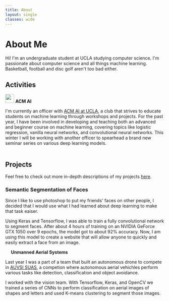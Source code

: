 ```yaml
---
title: About
layout: single
classes: wide
---
```


# About Me
Hi! I'm an undergraduate student at UCLA studying computer science. I'm passionate about computer science and all things machine learning. Basketball, football and disc golf aren't too bad either. 

## Activities
<img src="../images/ACM-AI.png" style="height: 2em"> **ACM AI**

I'm currently an officer with [ACM AI at UCLA](https://github.com/uclaacmai), a club that strives to educate students on machine learning through workshops and projects. For the past year, I have been involved in developing and teaching both an advanced and beginner course on machine learning, covering topics like logistic regression, vanilla neural networks, and convolutional neural networks. This winter I will be working with another officer to spearhead a brand new seminar series on various deep learning models.
<br><br>

## Projects

Feel free to check out more in-depth descriptions of my projects [here](/projects).

### Semantic Segmentation of Faces

Since I like to use photoshop to put my friends' faces on other people, I decided that I would use what I had learned about deep learning to make that task eaiser.

Using Keras and Tensorflow, I was able to train a fully convolutional network to segment faces. After about 4 hours of training on an NVIDIA GeForce GTX 1050 over 9 epochs, the model got to about 92% accuracy. Now, I am using this model to create a website that will allow anyone to quickly and easily extract a face from an image.

<img src="../images/UAS.png" style="height: 1em"> **Unmanned Aerial Systems**

Last year I was a part of a team that built an autonomous drone to compete in [AUVSI SUAS](http://www.auvsi-suas.org/), a competion where autonomous aerial vehichles perform various tasks like detection, classification and object avoidance.

I worked with the vision team. With Tensorflow, Keras, and OpenCV we trained a series of CNNs to perform classification on aerial images of shapes and letters and used K-means clustering to segment those images. 